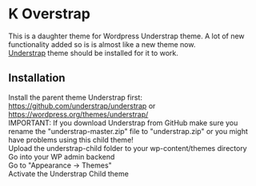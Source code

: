 # K Overstrap

This is a daughter theme for Wordpress Understrap theme.
A lot of new functionality added so is is almost like a new theme now.  
<a href="https://github.com/understrap/understrap-child">Understrap</a> theme should be installed for it to work.  

## Installation
Install the parent theme Understrap first: https://github.com/understrap/understrap or https://wordpress.org/themes/understrap/  
IMPORTANT: If you download Understrap from GitHub make sure you rename the "understrap-master.zip" file to "understrap.zip" or you might have problems using this child theme!  
Upload the understrap-child folder to your wp-content/themes directory  
Go into your WP admin backend  
Go to "Appearance -> Themes"  
Activate the Understrap Child theme  
